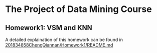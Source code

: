 # The Project of Data Mining Course
## Homework1: VSM and KNN
A detailed explaination of this homework can be found in [201834858ChengQiannan/Homework1/README.md](https://github.com/QiannanCheng/201834858ChengQiannan/blob/master/Homework1/README.md) 

